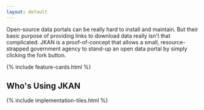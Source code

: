 ```yaml
---
layout: default
---
```

Open-source data portals can be really hard to install and maintain. But their basic purpose of providing links to download data really isn't that complicated. JKAN is a proof-of-concept that allows a small, resource-strapped government agency to stand-up an open data portal by simply clicking the fork button.

{% include feature-cards.html %}

<h2 class="title">Who's Using JKAN</h2>
{% include implementation-tiles.html %}
